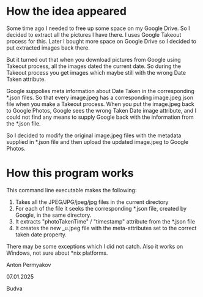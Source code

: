 How the idea appeared
=====================
Some time ago I needed to free up some space on my Google Drive. 
So I decided to extract all the pictures I have there. I uses Google Takeout process for this.
Later I bought more space on Google Drive so I decided to put extracted images back there.

But it turned out that when you download pictures from Google using Takeout process, all the images dated the current date.
So during the Takeout process you get images which maybe still with the wrong Date Taken attribute. 

Google suppolies meta information about Date Taken in the corresponding *.json files. 
So that every image.jpeg has a corresponding image.jpeg.json file when you make a Takeout process.
When you put the image.jpeg back to Google Photos, Google sees the wrong Taken Date image attribute, and I could not find any means to supply Google back with the information from the *.json file.

So I decided to modify the original image.jpeg files with the metadata supplied in *.json file and then upload the updated image.jpeg to Google Photos. 

How this program works
======================
This command line executable makes the following: 

1. Takes all the JPEG/JPG/jpeg/jpg files in the current directory
2. For each of the file it seeks the corresponding *.json file, created by Google, in the same directory.
3. It extracts "photoTakenTime" / "timestamp" attribute from the *.json file
4. It creates the new _u.jpeg file with the meta-attributes set to the correct taken date property.

There may be some exceptions which I did not catch. 
Also it works on Windows, not sure about *nix platforms. 

Anton Permyakov

07.01.2025

Budva
